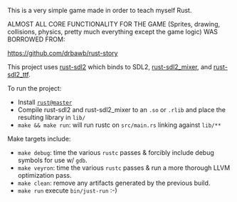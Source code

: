 This is a very simple game made in order to teach myself Rust. 

ALMOST ALL CORE FUNCTIONALITY FOR THE GAME (Sprites, drawing, collisions, physics, pretty much everything except the game logic)
WAS BORROWED FROM:

https://github.com/drbawb/rust-story

This project uses [rust-sdl2](https://github.com/AngryLawyer/rust-sdl2) which binds to SDL2, [rust-sdl2_mixer](https://github.com/andelf/rust-sdl2_mixer), and [rust-sdl2_ttf](https://github.com/andelf/rust-sdl2_ttf).

To run the project:
 * Install [`rust@master`](https://github.com/mozilla/rust)
 * Compile rust-sdl2 and rust-sdl2_mixer to an `.so` or `.rlib` and place the resulting library in `lib/`
 * `make && make run`: will run rustc on `src/main.rs` linking against `lib/**`

Make targets include:
 * `make debug`: 	time the various `rustc` passes & forcibly include debug symbols for use w/ `gdb`.
 * `make veyron`: 	time the various `rustc` passes & run a more thorough LLVM optimization pass.
 * `make clean`: 	remove any artifacts generated by the previous build.
 * `make run`		execute `bin/just-run` :-) 


